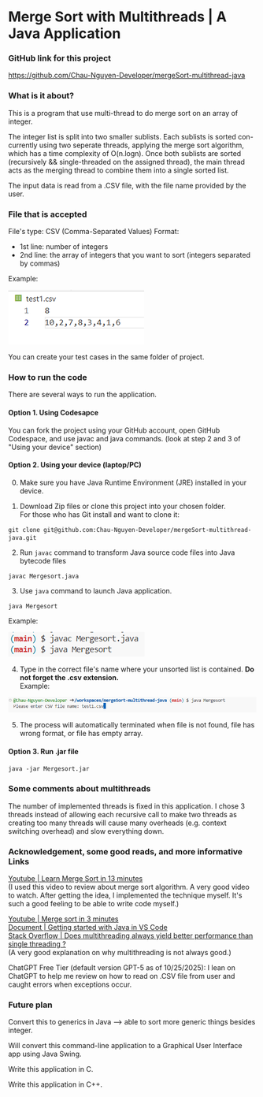 # Merge Sort with Multithreads | A Java Application

### GitHub link for this project  
https://github.com/Chau-Nguyen-Developer/mergeSort-multithread-java

### What is it about?  

This is a program that use multi-thread to do merge sort on an array of integer.  

The integer list is split into two smaller sublists. Each sublists is sorted con-currently using two seperate threads, applying the merge sort algorithm, which has a time complexity of O(n.logn). Once both sublists are sorted (recursively && single-threaded on the assigned thread), the main thread acts as the merging thread to combine them into a single sorted list.  

The input data is read from a .CSV file, with the file name provided by the user. 

### File that is accepted
File's type: CSV  (Comma-Separated Values)
Format:
* 1st line: number of integers
* 2nd line: the array of integers that you want to sort (integers separated by commas)  

Example:  

![test case example](images/example_csv_file.png)  

You can create your test cases in the same folder of project. 

### How to run the code  

There are several ways to run the application.  

#### Option 1. Using Codesapce 
You can fork the project using your GitHub account, open GitHub Codespace, and use javac and java commands. (look at step 2 and 3 of "Using your device" section)

#### Option 2. Using your device (laptop/PC)
0. Make sure you have Java Runtime Environment (JRE) installed in your device.  

1. Download Zip files or clone this project into your chosen folder.  
For those who has Git install and want to clone it:
```
git clone git@github.com:Chau-Nguyen-Developer/mergeSort-multithread-java.git
```

2. Run ```javac``` command to transform Java source code files into Java bytecode files
```
javac Mergesort.java
```
  
3. Use ```java``` command to launch Java application.
```
java Mergesort
```  
Example:  

![running java and javac commands](images/example_compiling_commands.png)  


4. Type in the correct file's name where your unsorted list is contained. **Do not forget the .csv extension.**  
Example:  

![exampl file's input from user](images/example_input.png)  

5. The process will automatically terminated when file is not found, file has wrong format, or file has empty array.  

#### Option 3. Run .jar file  
```
java -jar Mergesort.jar
```

### Some comments about multithreads
The number of implemented threads is fixed in this application. I chose 3 threads instead of allowing each recursive call to make two threads as creating too many threads will cause many overheads (e.g. context switching overhead) and slow everything down.  

### Acknowledgement, some good reads, and more informative Links
[Youtube | Learn Merge Sort in 13 minutes](https://www.youtube.com/watch?v=3j0SWDX4AtU)  
(I used this video to review about merge sort algorithm. A very good video to watch. After getting the idea, I implemented the technique myself. It's such a good feeling to be able to write code myself.)

[Youtube | Merge sort in 3 minutes](https://www.youtube.com/watch?v=4VqmGXwpLqc)  
[Document | Getting started with Java in VS Code](https://code.visualstudio.com/docs/java/java-tutorial)  
[Stack Overflow | Does multithreading always yield better performance than single threading ?](https://stackoverflow.com/questions/27319446/does-multithreading-always-yield-better-performance-than-single-threading)  
(A very good explanation on why multithreading is not always good.)

ChatGPT Free Tier (default version GPT-5 as of 10/25/2025): I lean on ChatGPT to help me review on how to read on .CSV file from user and caught errors when exceptions occur. 

### Future plan
Convert this to generics in Java --> able to sort more generic things besides integer. 

Will convert this command-line application to a Graphical User Interface app using Java Swing.  

Write this application in C. 

Write this application in C++. 


